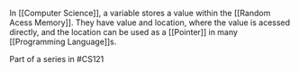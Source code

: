 In [[Computer Science]], a variable stores a value within the [[Random Acess Memory]]. They have value and location, where the value is acessed directly, and the location can be used as a [[Pointer]] in many [[Programming Language]]s.

Part of a series in #CS121 